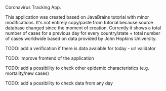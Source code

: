 Coronavirus Tracking App.

This application was created based on JavaBrains tutorial with minor modifications. It's not entirely copy/paste from tutorial because source database changed since the moment of creation. Currently it shows a total number of cases for a previous day for every country/state + total number of cases worldwide based on data provided by John Hopkins University.  

TODO: add a verification if there is data avaiable for today - url validator

TODO: improve frontend of the application

TODO: add a possibility to check other epidemic characteristics (e.g. mortality/new cases)

TODO: add a possibility to check data from any day 
